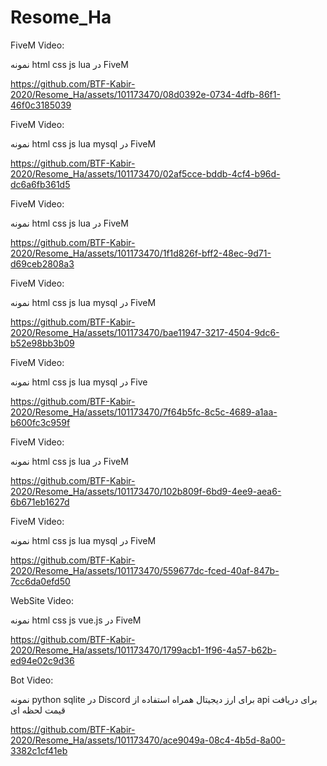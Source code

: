 # Resome_Ha

FiveM Video:

نمونه html css js lua در FiveM

https://github.com/BTF-Kabir-2020/Resome_Ha/assets/101173470/08d0392e-0734-4dfb-86f1-46f0c3185039





FiveM Video:

نمونه html css js lua mysql در FiveM

https://github.com/BTF-Kabir-2020/Resome_Ha/assets/101173470/02af5cce-bddb-4cf4-b96d-dc6a6fb361d5





FiveM Video:

نمونه html css js lua در FiveM

https://github.com/BTF-Kabir-2020/Resome_Ha/assets/101173470/1f1d826f-bff2-48ec-9d71-d69ceb2808a3







FiveM Video:

نمونه html css js lua mysql در FiveM

https://github.com/BTF-Kabir-2020/Resome_Ha/assets/101173470/bae11947-3217-4504-9dc6-b52e98bb3b09






FiveM Video:

نمونه html css js lua mysql در Five

https://github.com/BTF-Kabir-2020/Resome_Ha/assets/101173470/7f64b5fc-8c5c-4689-a1aa-b600fc3c959f





FiveM Video:

نمونه html css js lua در FiveM


https://github.com/BTF-Kabir-2020/Resome_Ha/assets/101173470/102b809f-6bd9-4ee9-aea6-6b671eb1627d






FiveM Video:

نمونه html css js lua mysql در FiveM


https://github.com/BTF-Kabir-2020/Resome_Ha/assets/101173470/559677dc-fced-40af-847b-7cc6da0efd50






WebSite Video:

نمونه html css js vue.js در FiveM

https://github.com/BTF-Kabir-2020/Resome_Ha/assets/101173470/1799acb1-1f96-4a57-b62b-ed94e02c9d36






Bot Video:

نمونه python sqlite در Discord برای ارز دیجیتال همراه استفاده از api برای دریافت قیمت لحظه ای

https://github.com/BTF-Kabir-2020/Resome_Ha/assets/101173470/ace9049a-08c4-4b5d-8a00-3382c1cf41eb





